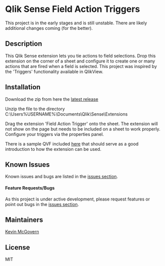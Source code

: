 # Qlik Sense Field Action Triggers

This project is in the early stages and is still unstable.  There are likely additional changes coming (for the better).

## Description

This Qlik Sense extension lets you tie actions to field selections.  Drop this extension on the corner of a sheet and configure it to create one or many actions that are fired when a field is selected.  This project was inspired by the 'Triggers' functionality available in QlikView.

## Installation

Download the zip from here the [latest release](https://github.com/mcgovey/qlik-sense-action-triggers/releases/latest)

Unzip the file to the directory C:\Users\%USERNAME%\Documents\Qlik\Sense\Extensions

Drag the extension 'Field Action Trigger' onto the sheet.  The extension will not show on the page but needs to be included on a sheet to work properly.  Configure your triggers via the properties panel.

There is a sample QVF included [here](https://github.com/mcgovey/qlik-sense-action-triggers/tree/master/doc) that should serve as a good introduction to how the extension can be used.

## Known Issues

Known issues and bugs are listed in the [issues section](https://github.com/mcgovey/qlik-sense-action-triggers/issues).

#### Feature Requests/Bugs

As this project is under active development, please request features or point out bugs in the [issues section](https://github.com/mcgovey/qlik-sense-action-triggers/issues).

## Maintainers

[Kevin McGovern](https://github.com/mcgovey)

## License

MIT
